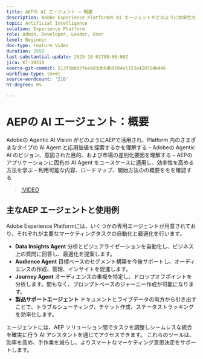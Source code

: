 ```yaml
---
title: AEPの AI エージェント – 概要
description: Adobe Experience Platformの AI エージェントがどのように効率性を高め、実際のユースケースをサポートし、適用された価値を提供するかについて説明します。 ビジョン、ロードマップ、開始方法を探索します。
topic: Artificial Intelligence
solution: Experience Platform
role: Admin, Developer, Leader, User
level: Beginner
doc-type: Feature Video
duration: 2559
last-substantial-update: 2025-10-01T00:00:00Z
jira: KT-19310
source-git-commit: 513f1b0d3fee0d3db6db9104a5153a42d354b446
workflow-type: tm+mt
source-wordcount: '216'
ht-degree: 0%

---
```



# AEPの AI エージェント：概要

Adobeの Agentic AI Vision がどのようにAEPで活用され、Platform 内のさまざまなタイプの AI Agent と応用価値を探索するかを理解する – Adobeの Agentic AI のビジョン、意図された目的、および市場の差別化要因を理解する – AEPのアプリケーションに固有の AI Agent をユースケースに適用し、効率性を高める方法を学ぶ – 利用可能な内容、ロードマップ、開始方法のの概要ををを確認する

>[!VIDEO](https://video.tv.adobe.com/v/3475315/?learn=on&enablevpops)

## 主なAEP エージェントと使用例

Adobe Experience Platformには、いくつかの専用エージェントが用意されており、それぞれが主要なマーケティングタスクの自動化と最適化を行います。

* **Data Insights Agent** 分析とビジュアライゼーションを自動化し、ビジネス上の質問に回答し、最適化を提案します。
* **Audience Agent** 目標ベースのセグメント構築を今後サポートし、オーディエンスの作成、管理、インサイトを促進します。
* **Journey Agent** オーディエンスの重複を特定し、ドロップオフポイントを分析します。間もなく、プロンプトベースのジャーニー作成が可能になります。
* **製品サポートエージェント** ドキュメントとライブデータの両方から引き出すことで、トラブルシューティング、チケット作成、ステータストラッキングを効率化します。

エージェントには、AEP ソリューション間でタスクを調整しシームレスな統合を確実に行う AI アシスタントを通じてアクセスできます。 これらのツールは、効率を高め、手作業を減らし、よりスマートなマーケティング意思決定をサポートします。

